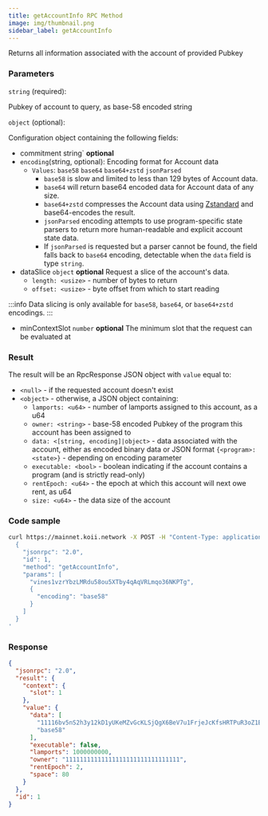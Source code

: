 ```yaml
---
title: getAccountInfo RPC Method
image: img/thumbnail.png
sidebar_label: getAccountInfo
---
```


Returns all information associated with the account of provided Pubkey

### Parameters
`string` (required):

Pubkey of account to query, as base-58 encoded string

`object` (optional):

Configuration object containing the following fields:

- commitment string` **optional**
- `encoding`(string, optional): Encoding format for Account data
  - `Values`: `base58` `base64` `base64+zstd` `jsonParsed`
      *   `base58` is slow and limited to less than 129 bytes of Account data.
      *   `base64` will return base64 encoded data for Account data of any size.
      *   `base64+zstd` compresses the Account data using [Zstandard](https://facebook.github.io/zstd/) and base64-encodes the result.
      *   `jsonParsed` encoding attempts to use program-specific state parsers to return more human-readable and explicit account state data.
      *   If `jsonParsed` is requested but a parser cannot be found, the field falls back to `base64` encoding, detectable when the `data` field is type `string`.
- dataSlice `object` **optional**
  Request a slice of the account's data.
    *   `length: <usize>` - number of bytes to return
    *   `offset: <usize>` - byte offset from which to start reading

:::info
Data slicing is only available for `base58`, `base64`, or `base64+zstd` encodings.
:::
- minContextSlot `number` **optional**
The minimum slot that the request can be evaluated at

### Result

The result will be an RpcResponse JSON object with `value` equal to:

*   `<null>` - if the requested account doesn't exist
*   `<object>` - otherwise, a JSON object containing:
    *   `lamports: <u64>` - number of lamports assigned to this account, as a u64
    *   `owner: <string>` - base-58 encoded Pubkey of the program this account has been assigned to
    *   `data: <[string, encoding]|object>` - data associated with the account, either as encoded binary data or JSON format `{<program>: <state>}` - depending on encoding parameter
    *   `executable: <bool>` - boolean indicating if the account contains a program (and is strictly read-only)
    *   `rentEpoch: <u64>` - the epoch at which this account will next owe rent, as u64
    *   `size: <u64>` - the data size of the account

### Code sample

```sh
curl https://mainnet.koii.network -X POST -H "Content-Type: application/json" -d '
  {
    "jsonrpc": "2.0",
    "id": 1,
    "method": "getAccountInfo",
    "params": [
      "vines1vzrYbzLMRdu58ou5XTby4qAqVRLmqo36NKPTg",
      {
        "encoding": "base58"
      }
    ]
  }
'
```


### Response

```json
{
  "jsonrpc": "2.0",
  "result": {
    "context": {
      "slot": 1
    },
    "value": {
      "data": [
        "11116bv5nS2h3y12kD1yUKeMZvGcKLSjQgX6BeV7u1FrjeJcKfsHRTPuR3oZ1EioKtYGiYxpxMG5vpbZLsbcBYBEmZZcMKaSoGx9JZeAuWf",
        "base58"
      ],
      "executable": false,
      "lamports": 1000000000,
      "owner": "11111111111111111111111111111111",
      "rentEpoch": 2,
      "space": 80
    }
  },
  "id": 1
}
```
